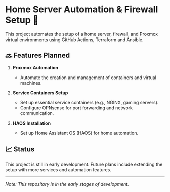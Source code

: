 # Home Server Automation & Firewall Setup 🚀

This project automates the setup of a home server, firewall, and Proxmox virtual environments using GitHub Actions, Terraform and Ansible.

## 🔜 Features Planned

1. **Proxmox Automation**  
   - Automate the creation and management of containers and virtual machines.

2. **Service Containers Setup**  
   - Set up essential service containers (e.g., NGINX, gaming servers).  
   - Configure OPNsense for port forwarding and network communication.

3. **HAOS Installation**  
   - Set up Home Assistant OS (HAOS) for home automation.

## 📈 Status

This project is still in early development. Future plans include extending the setup with more services and automation features.

---

*Note: This repository is in the early stages of development.*